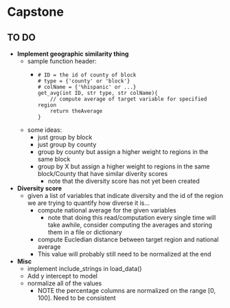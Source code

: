 # Capstone


## TO DO

* __Implement geographic similarity thing__
  * sample function header:
    * ```
      # ID = the id of county of block
      # type = {'county' or 'block'}
      # colName = {'%hispanic' or ...}
      get_avg(int ID, str type, str colName){
	      // compute average of target variable for specified region
	      return theAverage
      }
      ```
  * some ideas:
    * just group by block
    * just group by county
    * group by county but assign a higher weight to regions in the same block
    * group by X but assign a higher weight to regions in the same block/County that have similar diverity scores
      * note that the diversity score has not yet been created
* __Diversity score__
  * given a list of variables that indicate diversity and the id of the region we are trying to quantify how diverse it is...
    * compute national average for the given variables
      * note that doing this read/computation every single time will take awhile, consider computing the averages and storing them in a file or dictionary
    * compute Eucledian distance between target region and national average
    * This value will probably still need to be normalized at the end
* __Misc__
  * implement include_strings in load_data()
  * Add y intercept to model
  * normalize all of the values
    * NOTE the percentage columns are normalized on the range [0, 100]. Need to be consistent
